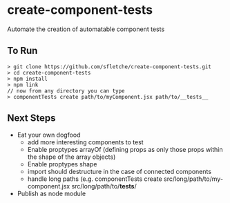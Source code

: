 # create-component-tests
Automate the creation of automatable component tests

## To Run
```
> git clone https://github.com/sfletche/create-component-tests.git
> cd create-component-tests
> npm install
> npm link
// now from any directory you can type
> componentTests create path/to/myComponent.jsx path/to/__tests__
```

## Next Steps
* Eat your own dogfood
  * add more interesting components to test
  * Enable proptypes arrayOf (defining props as only those props within the shape of the array objects)
  * Enable proptypes shape
  * import should destructure in the case of connected components
  * handle long paths (e.g. componentTests create src/long/path/to/my-component.jsx src/long/path/to/__tests__/
* Publish as node module
